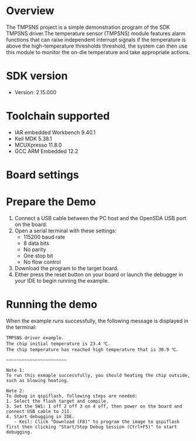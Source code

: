 Overview
========
The TMPSNS project is a simple demonstration program of the SDK TMPSNS driver.The
temperature sensor (TMPSNS) module features alarm functions that can raise independent
interrupt signals if the temperature is above the high-temperature thresholds threshold,
the system can then use this module to monitor the on-die temperature and take appropriate actions.

SDK version
===========
- Version: 2.15.000

Toolchain supported
===================
- IAR embedded Workbench  9.40.1
- Keil MDK  5.38.1
- MCUXpresso  11.8.0
- GCC ARM Embedded  12.2

Board settings
==============

Prepare the Demo
================
1. Connect a USB cable between the PC host and the OpenSDA USB port on the board.
2. Open a serial terminal with these settings:
    - 115200 baud rate
    - 8 data bits
    - No parity
    - One stop bit
    - No flow control
3. Download the program to the target board.
4. Either press the reset button on your board or launch the debugger in your IDE to begin running the example.

Running the demo
================
When the example runs successfully, the following message is displayed in the terminal:
~~~~~~~~~~~~~~~~~~~~~~~~
TMPSNS driver example. 
The chip initial temperature is 23.4 ℃. 
The chip temperature has reached high temperature that is 30.9 ℃. 

~~~~~~~~~~~~~~~~~~~~~~~

Note 1:
To run this exmaple successfully, you should heating the chip outside, such as blowing heating.

Note 2:
To debug in qspiflash, following steps are needed:
1. Select the flash target and compile.
3. Set the SW1: 1 off 2 off 3 on 4 off, then power on the board and connect USB cable to J11.
4. Start debugging in IDE.
   - Keil: Click "Download (F8)" to program the image to qspiflash first then clicking "Start/Stop Debug Session (Ctrl+F5)" to start debugging.
